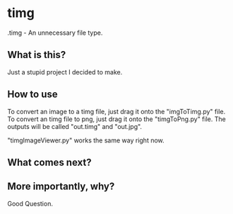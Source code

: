# timg
.timg - An unnecessary file type.
## What is this?
Just a stupid project I decided to make.
## How to use
To convert an image to a timg file, just drag it onto the "imgToTimg.py" file.
To convert an timg file to png, just drag it onto the "timgToPng.py" file.
The outputs will be called "out.timg" and "out.jpg".

"timgImageViewer.py" works the same way right now.
## What comes next?
## More importantly, why?
Good Question.
